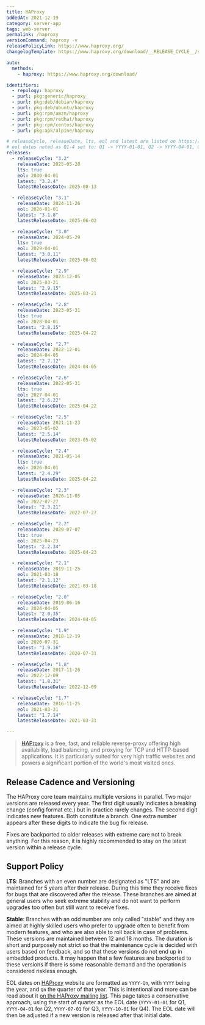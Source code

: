 ```yaml
---
title: HAProxy
addedAt: 2021-12-19
category: server-app
tags: web-server
permalink: /haproxy
versionCommand: haproxy -v
releasePolicyLink: https://www.haproxy.org/
changelogTemplate: https://www.haproxy.org/download/__RELEASE_CYCLE__/src/CHANGELOG

auto:
  methods:
    - haproxy: https://www.haproxy.org/download/

identifiers:
  - repology: haproxy
  - purl: pkg:generic/haproxy
  - purl: pkg:deb/debian/haproxy
  - purl: pkg:deb/ubuntu/haproxy
  - purl: pkg:rpm/amzn/haproxy
  - purl: pkg:rpm/redhat/haproxy
  - purl: pkg:rpm/centos/haproxy
  - purl: pkg:apk/alpine/haproxy

# releaseCycle, releaseDate, lts, eol and latest are listed on https://www.haproxy.org/
# eol dates noted as Q1-4 set to: Q1 -> YYYY-01-01, Q2 -> YYYY-04-01, Q3 -> YYYY-07-01, Q4 -> YYYY-10-01
releases:
  - releaseCycle: "3.2"
    releaseDate: 2025-05-28
    lts: true
    eol: 2030-04-01
    latest: "3.2.4"
    latestReleaseDate: 2025-08-13

  - releaseCycle: "3.1"
    releaseDate: 2024-11-26
    eol: 2026-01-01
    latest: "3.1.8"
    latestReleaseDate: 2025-06-02

  - releaseCycle: "3.0"
    releaseDate: 2024-05-29
    lts: true
    eol: 2029-04-01
    latest: "3.0.11"
    latestReleaseDate: 2025-06-02

  - releaseCycle: "2.9"
    releaseDate: 2023-12-05
    eol: 2025-03-21
    latest: "2.9.15"
    latestReleaseDate: 2025-03-21

  - releaseCycle: "2.8"
    releaseDate: 2023-05-31
    lts: true
    eol: 2028-04-01
    latest: "2.8.15"
    latestReleaseDate: 2025-04-22

  - releaseCycle: "2.7"
    releaseDate: 2022-12-01
    eol: 2024-04-05
    latest: "2.7.12"
    latestReleaseDate: 2024-04-05

  - releaseCycle: "2.6"
    releaseDate: 2022-05-31
    lts: true
    eol: 2027-04-01
    latest: "2.6.22"
    latestReleaseDate: 2025-04-22

  - releaseCycle: "2.5"
    releaseDate: 2021-11-23
    eol: 2023-05-02
    latest: "2.5.14"
    latestReleaseDate: 2023-05-02

  - releaseCycle: "2.4"
    releaseDate: 2021-05-14
    lts: true
    eol: 2026-04-01
    latest: "2.4.29"
    latestReleaseDate: 2025-04-22

  - releaseCycle: "2.3"
    releaseDate: 2020-11-05
    eol: 2022-07-27
    latest: "2.3.21"
    latestReleaseDate: 2022-07-27

  - releaseCycle: "2.2"
    releaseDate: 2020-07-07
    lts: true
    eol: 2025-04-23
    latest: "2.2.34"
    latestReleaseDate: 2025-04-23

  - releaseCycle: "2.1"
    releaseDate: 2019-11-25
    eol: 2021-03-18
    latest: "2.1.12"
    latestReleaseDate: 2021-03-18

  - releaseCycle: "2.0"
    releaseDate: 2019-06-16
    eol: 2024-04-05
    latest: "2.0.35"
    latestReleaseDate: 2024-04-05

  - releaseCycle: "1.9"
    releaseDate: 2018-12-19
    eol: 2020-07-31
    latest: "1.9.16"
    latestReleaseDate: 2020-07-31

  - releaseCycle: "1.8"
    releaseDate: 2017-11-26
    eol: 2022-12-09
    latest: "1.8.31"
    latestReleaseDate: 2022-12-09

  - releaseCycle: "1.7"
    releaseDate: 2016-11-25
    eol: 2021-03-31
    latest: "1.7.14"
    latestReleaseDate: 2021-03-31

---
```


> [HAProxy](https://www.haproxy.org/) is a free, fast, and reliable reverse-proxy offering high
> availability, load balancing, and proxying for TCP and HTTP-based applications. It is particularly
> suited for very high traffic websites and powers a significant portion of the world's most visited
> ones.

## Release Cadence and Versioning

The HAProxy core team maintains multiple versions in parallel. Two major versions
are released every year. The first digit usually indicates a breaking change (config format etc.)
but in practice rarely changes. The second digit indicates new features. Both constitute a branch.
One extra number appears after these digits to indicate the bug fix release.

Fixes are backported to older releases with extreme care not to break anything. For this reason,
it is highly recommended to stay on the latest version within a release cycle.

## Support Policy

**LTS**: Branches with an even number are designated as "LTS" and are maintained for 5
years after their release. During this time they receive fixes for bugs that are discovered
after the release. These branches are aimed at general users who seek extreme stability and do not
want to perform upgrades too often but still want to receive fixes.

**Stable**: Branches with an odd number are only called "stable" and they are aimed at highly skilled users who
prefer to upgrade often to benefit from modern features, and who are also able to roll back in case
of problems. These versions are maintained between 12 and 18 months. The duration is short and
purposely not strict so that the maintenance cycle is decided with users based on feedback, and so
that these versions do not end up in embedded products. It may happen that a few features are
backported to these versions if there is some reasonable demand and the operation is considered
riskless enough.

EOL dates on [HAProxy](https://www.haproxy.org/) website are formatted as `YYYY-Qn`, with `YYYY`
being the year, and `Qn` the quarter of that year. This is intentional and more can be read about it
[on the HAProxy mailing list](https://www.mail-archive.com/haproxy@formilux.org/msg41669.html).
This page takes a conservative approach, using the start of quarter as the EOL date
(`YYYY-01-01` for Q1, `YYYY-04-01` for Q2, `YYYY-07-01` for Q3, `YYYY-10-01` for Q4). The EOL date
will then be adjusted if a new version is released after that initial date.
